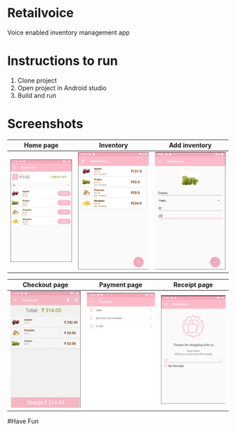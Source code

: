 # Retailvoice

Voice enabled inventory management app

# Instructions to run

1. Clone project
2. Open project in Android studio
3. Build and run

# Screenshots

Home page             |  Inventory        |  Add inventory
:-------------------------:|:-------------------------:|:-------------------------:
![Home page](https://github.com/suhana-sajda/Retailvoice/blob/master/screens/File%203.png)  |  ![Inventory](https://github.com/suhana-sajda/Retailvoice/blob/master/screens/File%202.png) |  ![Add inventory](https://github.com/suhana-sajda/Retailvoice/blob/master/screens/File%201.png)

Checkout page             |  Payment page        |  Receipt page
:-------------------------:|:-------------------------:|:-------------------------:
![Checkout page](https://github.com/suhana-sajda/Retailvoice/blob/master/screens/File%204.png)  |  ![Payment page](https://github.com/suhana-sajda/Retailvoice/blob/master/screens/File%205.png) |  ![Receipt page](https://github.com/suhana-sajda/Retailvoice/blob/master/screens/File%206.png)

#Have Fun

